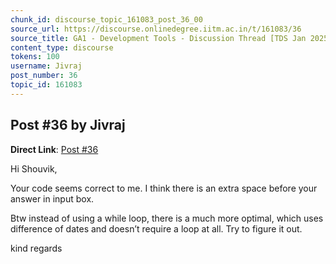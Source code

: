 ```yaml
---
chunk_id: discourse_topic_161083_post_36_00
source_url: https://discourse.onlinedegree.iitm.ac.in/t/161083/36
source_title: GA1 - Development Tools - Discussion Thread [TDS Jan 2025]
content_type: discourse
tokens: 100
username: Jivraj
post_number: 36
topic_id: 161083
---
```


## Post #36 by Jivraj

**Direct Link**: [Post #36](https://discourse.onlinedegree.iitm.ac.in/t/161083/36)

Hi Shouvik,

Your code seems correct to me. I think there is an extra space before your answer in input box.

Btw instead of using a while loop, there is a much more optimal, which uses difference of dates and doesn’t require a loop at all. Try to figure it out.

kind regards
